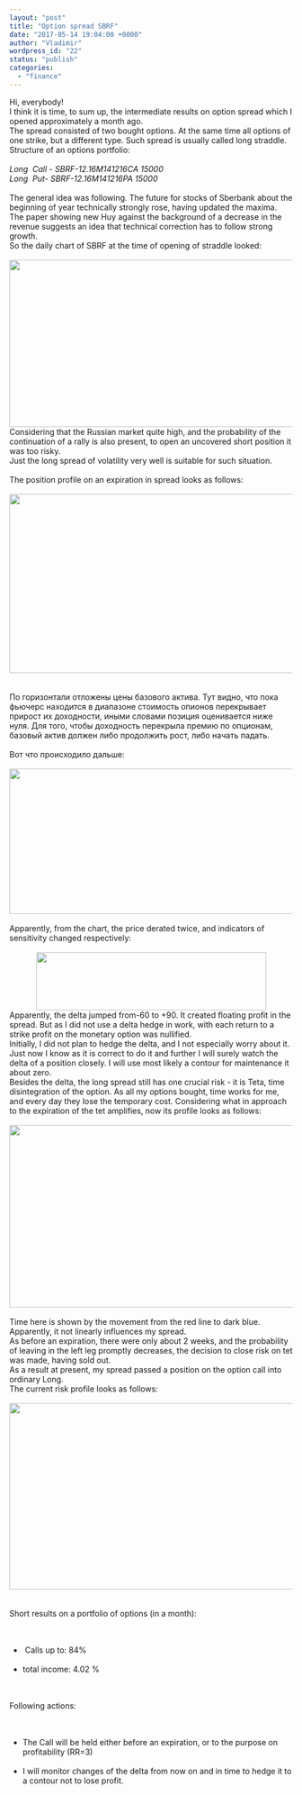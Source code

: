 ```yaml
---
layout: "post"
title: "Option spread SBRF"
date: "2017-05-14 19:04:00 +0000"
author: "Vladimir"
wordpress_id: "22"
status: "publish"
categories:
  - "finance"
---
```


<!-- Original WordPress Content (processed for shortcodes and media links) -->
<div dir="ltr" style="text-align: left;">
Hi, everybody!<br />
I think it is time, to sum up, the intermediate results on option spread which I opened approximately a month ago.<br />
The spread consisted of two bought options. At the same time all options of one strike, but a different type. Such spread is usually called long straddle.<br />
Structure of an options portfolio:<br />
<br />
<i>Long&nbsp;&nbsp;Call -&nbsp;SBRF-12.16M141216CA 15000</i><br />
<i>Long&nbsp;&nbsp;Put-&nbsp;SBRF-12.16M141216PA 15000</i><br />
<br />
The general idea was following. The future for stocks of Sberbank about the beginning of year technically strongly rose, having updated the maxima. The paper showing new Huy against the background of a decrease in the revenue suggests an idea that technical correction has to follow strong growth.<br />
So the daily chart of SBRF at the time of opening of straddle looked:<br />
<br />
<center>
 <center>
 <a href="https://vk.com/photo15018174_456239066" title=""><img alt="" height="297" src="https://pp.userapi.com/c626523/v626523174/4cc9a/4uwOWBX3YRM.jpg" title="" width="600" /></a></center>
</center>
Considering that the Russian market quite high, and the probability of the continuation of a rally is also present, to open an uncovered short position it was too risky.<br />
Just the long spread of volatility very well is suitable for such situation.<br />
<br />
The position profile on an expiration in spread looks as follows:<br />
<br />
<center>
 <a href="https://vk.com/photo15018174_456239064" title=""><img alt="" height="318" src="https://pp.userapi.com/c626523/v626523174/4cc87/scZbD85tBHI.jpg" title="" width="600" /></a></center>
<br />
<br />
По горизонтали отложены цены базового актива. Тут видно, что пока фьючерс находится в диапазоне стоимость опионов перекрывает прирост их доходности, иными словами позиция оценивается ниже нуля. Для того, чтобы доходность перекрыла премию по опционам, базовый актив должен либо продолжить рост, либо начать падать.<br />
<br />
Вот что происходило дальше:<br />
<br />
<center>
 <a href="https://vk.com/photo15018174_456239067" title=""><img alt="" height="258" src="https://pp.userapi.com/c626523/v626523174/4ccab/x2hhks9WbuU.jpg" title="" width="600" /></a></center>
<br />
Apparently, from the chart, the price derated twice, and indicators of sensitivity changed respectively:<br />
<br />
<center>
 <a href="https://vk.com/photo15018174_456239069" title=""><img alt="" height="103" src="https://pp.userapi.com/c626523/v626523174/4ccbc/oAnxnAXT1xc.jpg" title="" width="409" /></a></center>
Apparently, the delta jumped from-60 to +90. It created floating profit in the spread. But as I did not use a delta hedge in work, with each return to a strike profit on the monetary option was nullified.<br />
Initially, I did not plan to hedge the delta, and I not especially worry about it. Just now I know as it is correct to do it and further I will surely watch the delta of a position closely. I will use most likely a contour for maintenance it about zero.<br />
Besides the delta, the long spread still has one crucial risk - it is Teta, time disintegration of the option. As all my options bought, time works for me, and every day they lose the temporary cost. Considering what in approach to the expiration of the tet amplifies, now its profile looks as follows:<br />
<br />
<center>
 <a href="https://vk.com/photo15018174_456239070" title=""><img alt="" height="324" src="https://pp.userapi.com/c626523/v626523174/4ccc3/-_awG79oN80.jpg" title="" width="600" /></a></center>
<br />
Time here is shown by the movement from the red line to dark blue. Apparently, it not linearly influences my spread.<br />
As before an expiration, there were only about 2 weeks, and the probability of leaving in the left leg promptly decreases, the decision to close risk on tet was made, having sold out.<br />
As a result at present, my spread passed a position on the option call into ordinary Long.<br />
The current risk profile looks as follows:<br />
<br />
<center>
 <a href="https://vk.com/photo15018174_456239071" title=""><img alt="" height="331" src="https://pp.userapi.com/c626523/v626523174/4cccc/S3myDrFPseI.jpg" title="" width="600" /></a></center>
<br />
<a href="https://www.blogger.com/null" name="Краткие результаты по портфелю опционов ( за месяц):"></a><br />
<div>
Short results on a portfolio of options (in a month):</div>
<br />
<ul><br />
<li><span>&nbsp;Calls up to: 84%</span></li>
<br />
<li><span>total income: 4.02 %</span></li>
</ul>
<br />
<a href="https://www.blogger.com/null" name="Следующие действия:"></a><br />
<div>
Following actions:</div>
<br />
<ul><br />
<li><span>The Call will be held either before an expiration, or to the purpose on profitability (RR=3)</span></li>
<br />
<li><span>I will monitor changes of the delta from now on and in time to hedge it to a contour not to lose profit.</span></li>
</ul>
</div>